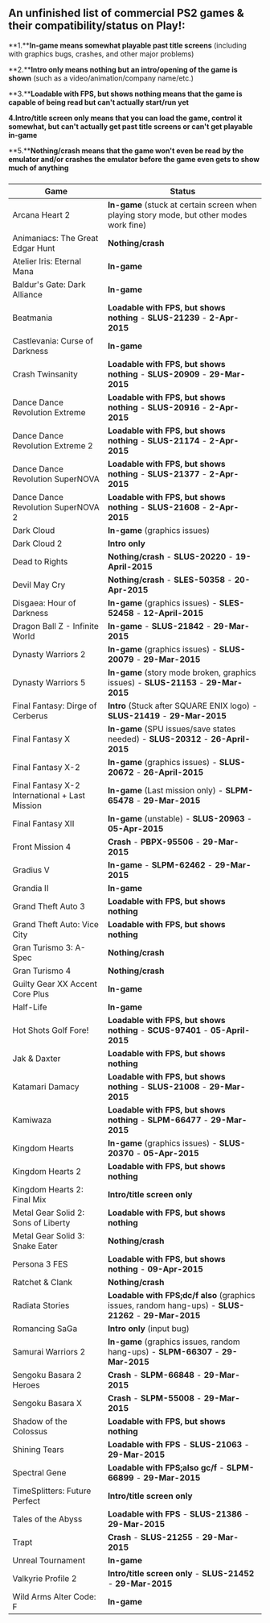 ## An unfinished list of commercial PS2 games & their compatibility/status on Play!:

**1.****In-game means somewhat playable past title screens** (including with graphics bugs, crashes, and other major problems)

**2.****Intro only means nothing but an intro/opening of the game is shown** (such as a video/animation/company name/etc.)

**3.****Loadable with FPS, but shows nothing means that the game is capable of being read but can't actually start/run yet**

**4.Intro/title screen only means that you can load the game, control it somewhat, but can't actually get past title screens or can't get playable in-game**

**5.****Nothing/crash means that the game won't even be read by the emulator and/or crashes the emulator before the game even gets to show much of anything**
### 
| Game | Status |
|------|--------|
| Arcana Heart 2 | **In-game** (stuck at certain screen when playing story mode, but other modes work fine) | **SLPM-55147** - **29-Mar-2015** |
| Animaniacs: The Great Edgar Hunt | **Nothing/crash** |
| Atelier Iris: Eternal Mana | **In-game**
| Baldur's Gate: Dark Alliance | **In-game**
| Beatmania | **Loadable with FPS, but shows nothing** - **SLUS-21239** - **2-Apr-2015**
| Castlevania: Curse of Darkness | **In-game**
| Crash Twinsanity | **Loadable with FPS, but shows nothing** - **SLUS-20909** - **29-Mar-2015**
| Dance Dance Revolution Extreme | **Loadable with FPS, but shows nothing** - **SLUS-20916** - **2-Apr-2015**
| Dance Dance Revolution Extreme 2 | **Loadable with FPS, but shows nothing** - **SLUS-21174** - **2-Apr-2015**
| Dance Dance Revolution SuperNOVA | **Loadable with FPS, but shows nothing** - **SLUS-21377** - **2-Apr-2015**
| Dance Dance Revolution SuperNOVA 2 | **Loadable with FPS, but shows nothing** - **SLUS-21608** - **2-Apr-2015**
| Dark Cloud | **In-game** (graphics issues)
| Dark Cloud 2 | **Intro only**
| Dead to Rights | **Nothing/crash** - **SLUS-20220** - **19-April-2015**
| Devil May Cry | **Nothing/crash** - **SLES-50358** - **20-Apr-2015**
| Disgaea: Hour of Darkness | **In-game** (graphics issues) - **SLES-52458** - **12-April-2015**
| Dragon Ball Z - Infinite World | **In-game** - **SLUS-21842** - **29-Mar-2015**
| Dynasty Warriors 2 | **In-game** (graphics issues) - **SLUS-20079** - **29-Mar-2015**
| Dynasty Warriors 5 | **In-game** (story mode broken, graphics issues) - **SLUS-21153** - **29-Mar-2015**
| Final Fantasy: Dirge of Cerberus | **Intro** (Stuck after SQUARE ENIX logo) - **SLUS-21419** - **29-Mar-2015**
| Final Fantasy X | **In-game** (SPU issues/save states needed) - **SLUS-20312** - **26-April-2015**
| Final Fantasy X-2 | **In-game** (graphics issues) - **SLUS-20672** - **26-April-2015**
| Final Fantasy X-2 International + Last Mission | **In-game** (Last mission only) - **SLPM-65478** - **29-Mar-2015**
| Final Fantasy XII | **In-game** (unstable) - **SLUS-20963** - **05-Apr-2015**
| Front Mission 4 | **Crash** - **PBPX-95506** - **29-Mar-2015**
| Gradius V | **In-game** - **SLPM-62462** - **29-Mar-2015**
| Grandia II | **In-game**
| Grand Theft Auto 3 | **Loadable with FPS, but shows nothing**
| Grand Theft Auto: Vice City | **Loadable with FPS, but shows nothing**
| Gran Turismo 3: A-Spec | **Nothing/crash**
| Gran Turismo 4 | **Nothing/crash**
| Guilty Gear XX Accent Core Plus | **In-game**
| Half-Life | **In-game**
| Hot Shots Golf Fore! | **Loadable with FPS, but shows nothing** - **SCUS-97401** - **05-April-2015**
| Jak & Daxter | **Loadable with FPS, but shows nothing**
| Katamari Damacy | **Loadable with FPS, but shows nothing** - **SLUS-21008** - **29-Mar-2015**
| Kamiwaza | **Loadable with FPS, but shows nothing** - **SLPM-66477** - **29-Mar-2015**
| Kingdom Hearts |  **In-game** (graphics issues) - **SLUS-20370** - **05-Apr-2015**
| Kingdom Hearts 2 | **Loadable with FPS, but shows nothing**
| Kingdom Hearts 2: Final Mix | **Intro/title screen only**
| Metal Gear Solid 2: Sons of Liberty | **Loadable with FPS, but shows nothing**
| Metal Gear Solid 3: Snake Eater | **Nothing/crash**
| Persona 3 FES | **Loadable with FPS, but shows nothing** - **09-Apr-2015** 
| Ratchet & Clank | **Nothing/crash**
| Radiata Stories | **Loadable with FPS;dc/f also** (graphics issues, random hang-ups) - **SLUS-21262** - **29-Mar-2015**
| Romancing SaGa | **Intro only** (input bug)
| Samurai Warriors 2 | **In-game** (graphics issues, random hang-ups) - **SLPM-66307** - **29-Mar-2015**
| Sengoku Basara 2 Heroes | **Crash** - **SLPM-66848** - **29-Mar-2015**
| Sengoku Basara X | **Crash** - **SLPM-55008** - **29-Mar-2015**
| Shadow of the Colossus | **Loadable with FPS, but shows nothing**
| Shining Tears | **Loadable with FPS** - **SLUS-21063** - **29-Mar-2015**
| Spectral Gene | **Loadable with FPS;also gc/f** - **SLPM-66899** - **29-Mar-2015**
| TimeSplitters: Future Perfect | **Intro/title screen only**
| Tales of the Abyss | **Loadable with FPS** - **SLUS-21386** - **29-Mar-2015**
| Trapt | **Crash** - **SLUS-21255** - **29-Mar-2015**
| Unreal Tournament | **In-game**
| Valkyrie Profile 2 | **Intro/title screen only** - **SLUS-21452** - **29-Mar-2015**
| Wild Arms Alter Code: F | **In-game**
